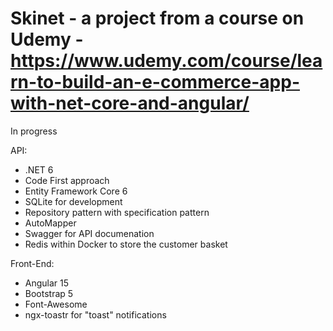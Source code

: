 # Skinet - a project from a course on Udemy - https://www.udemy.com/course/learn-to-build-an-e-commerce-app-with-net-core-and-angular/

In progress

API: 
- .NET 6
- Code First approach
- Entity Framework Core 6
- SQLite for development
- Repository pattern with specification pattern
- AutoMapper
- Swagger for API documenation
- Redis within Docker to store the customer basket

Front-End:
- Angular 15
- Bootstrap 5
- Font-Awesome
- ngx-toastr for "toast" notifications
